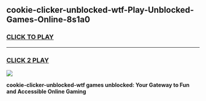 
## cookie-clicker-unblocked-wtf-Play-Unblocked-Games-Online-8s1a0
<h3>
<a href="https://premium76.site?title=cookie-clicker-unblocked-wtf&ref=25A">CLICK TO PLAY</a></h3>
<hr>

<h3>
<a href="https://premium76.site?title=cookie-clicker-unblocked-wtf&ref=25A">CLICK 2 PLAY</a>
  
</h3>

<a href="https://premium76.site?title=cookie-clicker-unblocked-wtf&ref=25A"><img src="https://clearcache.store/games.png"></a>


**cookie-clicker-unblocked-wtf games unblocked: Your Gateway to Fun and Accessible Online Gaming**
